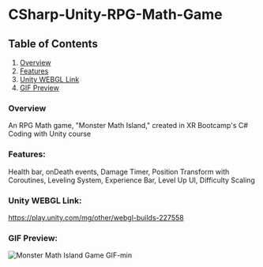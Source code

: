 # CSharp-Unity-RPG-Math-Game
## Table of Contents
1. [Overview](#Overview)
2. [Features](#Features)
3. [Unity WEBGL Link](#UnityWebGLLink)
4. [GIF Preview](#GIFPreview)

### Overview

An RPG Math game, "Monster Math Island," created in XR Bootcamp's C# Coding with Unity course
 
### Features: 

Health bar, onDeath events, Damage Timer, Position Transform with Coroutines, Leveling System, Experience Bar, Level Up UI, Difficulty Scaling

### Unity WEBGL Link:

https://play.unity.com/mg/other/webgl-builds-227558

### GIF Preview:

![Monster Math Island Game GIF-min](https://user-images.githubusercontent.com/45078724/181880022-c8d7e234-ff09-47c9-b5d2-afae7a844bd7.gif)
